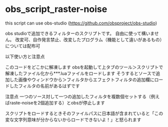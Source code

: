# obs_script_raster-noise
this script can use obs-studio (https://github.com/obsproject/obs-studio)

obs studioで追加できるフィルターのスクリプトです。 
自由に使って構いません。 
改変可、自作発言禁止、改変したプログラム（機能として違いがあるもの）については配布可 

以下使い方と注意点 

このコードをどこかに解凍します 
obsを起動して上タブのツール＞スクリプトで解凍したファイル化から***.luaファイルをロードします 
そうするとソースで追加した画像やウィンドウから＞フィルタからエフェクトフィルタの追加欄にロードしたフィルタの名前があるはずです 


注意点
一つのソース対して一つの追加したフィルタを複数個セットする（例えばraste-noiseを2個追加する）とobsが停止します 

スクリプトをロードするときそのファイルパスに日本語が含まれていると「この変な文字列意味が分からないからロードできないよ！」と怒られます


